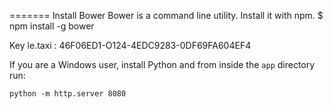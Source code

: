 
=======
Install Bower
Bower is a command line utility. Install it with npm.
$ npm install -g bower

Key le.taxi : 46F06ED1-O124-4EDC9283-0DF69FA604EF4

If you are a Windows user, install Python and from inside the `app` directory run:

```
python -m http.server 8080
```
